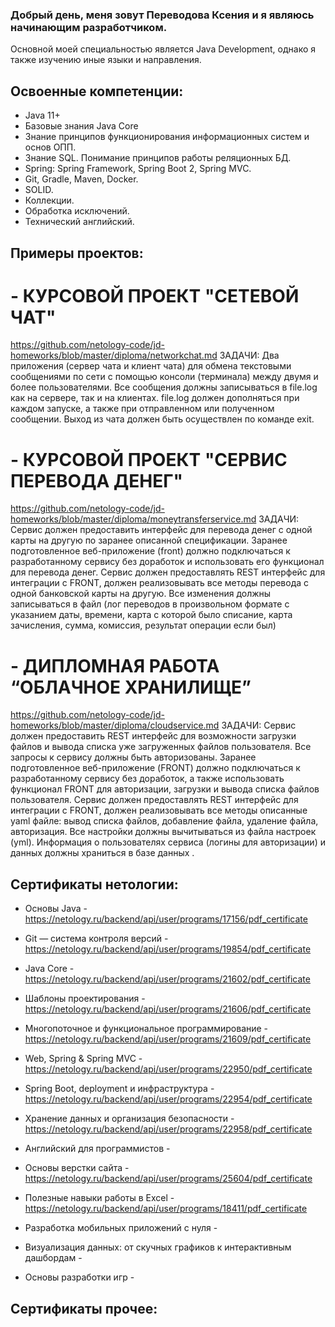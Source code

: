 ### Добрый день, меня зовут Переводова Ксения и я являюсь начинающим разработчиком. 
Основной моей специальностью является Java Development, однако я также изучению иные языки и направления.

## Освоенные компетенции:
- Java 11+
- Базовые знания Java Core
- Знание принципов функционирования информационных систем и основ ОПП.
- Знание SQL. Понимание принципов работы реляционных БД.
- Spring: Spring Framework, Spring Boot 2, Spring MVC.
- Git, Gradle, Maven, Docker.
- SOLID.
- Коллекции. 
- Обработка исключений. 
- Технический английский.

## Примеры проектов:
# - КУРСОВОЙ ПРОЕКТ "СЕТЕВОЙ ЧАТ" 
https://github.com/netology-code/jd-homeworks/blob/master/diploma/networkchat.md
ЗАДАЧИ: Два приложения (сервер чата и клиент чата) для обмена текстовыми сообщениями по сети с помощью консоли (терминала) между двумя и более пользователями.
Все сообщения должны записываться в file.log как на сервере, так и на клиентах. file.log должен дополняться при каждом запуске, а также при отправленном или полученном сообщении. Выход из чата должен быть осуществлен по команде exit.

# - КУРСОВОЙ ПРОЕКТ "СЕРВИС ПЕРЕВОДА ДЕНЕГ" 
https://github.com/netology-code/jd-homeworks/blob/master/diploma/moneytransferservice.md
ЗАДАЧИ: Сервис должен предоставить интерфейс для перевода денег с одной карты на другую по заранее описанной спецификации. Заранее подготовленное веб-приложение (front) должно подключаться к разработанному сервису без доработок и использовать его функционал для перевода денег. Сервис должен предоставлять REST интерфейс для интеграции с FRONT, должен реализовывать все методы перевода с одной банковской карты на другую. Все изменения должны записываться в файл (лог переводов в произвольном формате с указанием даты, времени, карта с которой было списание, карта зачисления, сумма, комиссия, результат операции если был)

# - ДИПЛОМНАЯ РАБОТА “ОБЛАЧНОЕ ХРАНИЛИЩЕ” 
https://github.com/netology-code/jd-homeworks/blob/master/diploma/cloudservice.md
ЗАДАЧИ: Сервис должен предоставить REST интерфейс для возможности загрузки файлов и вывода списка уже загруженных файлов пользователя. Все запросы к сервису должны быть авторизованы. Заранее подготовленное веб-приложение (FRONT) должно подключаться к разработанному сервису без доработок, а также использовать функционал FRONT для авторизации, загрузки и вывода списка файлов пользователя. Сервис должен предоставлять REST интерфейс для интеграции с FRONT, должен реализовывать все методы описанные yaml файле: вывод списка файлов, добавление файла, удаление файла, авторизация. Все настройки должны вычитываться из файла настроек (yml). Информация о пользователях сервиса (логины для авторизации) и данных должны храниться в базе данных .


## Сертификаты нетологии:
- Основы Java -https://netology.ru/backend/api/user/programs/17156/pdf_certificate
- Git — система контроля версий - https://netology.ru/backend/api/user/programs/19854/pdf_certificate
- Java Core - https://netology.ru/backend/api/user/programs/21602/pdf_certificate
- Шаблоны проектирования - https://netology.ru/backend/api/user/programs/21606/pdf_certificate
- Многопоточное и функциональное программирование - https://netology.ru/backend/api/user/programs/21609/pdf_certificate
- Web, Spring & Spring MVC - https://netology.ru/backend/api/user/programs/22950/pdf_certificate
- Spring Boot, deployment и инфраструктура -https://netology.ru/backend/api/user/programs/22954/pdf_certificate
- Хранение данных и организация безопасности -https://netology.ru/backend/api/user/programs/22958/pdf_certificate
- Английский для программистов -

- Основы верстки сайта - https://netology.ru/backend/api/user/programs/25604/pdf_certificate
- Полезные навыки работы в Excel - https://netology.ru/backend/api/user/programs/18411/pdf_certificate
- Разработка мобильных приложений с нуля -
- Визуализация данных: от скучных графиков к интерактивным дашбордам -
- Основы разработки игр - 

## Сертификаты прочее:

